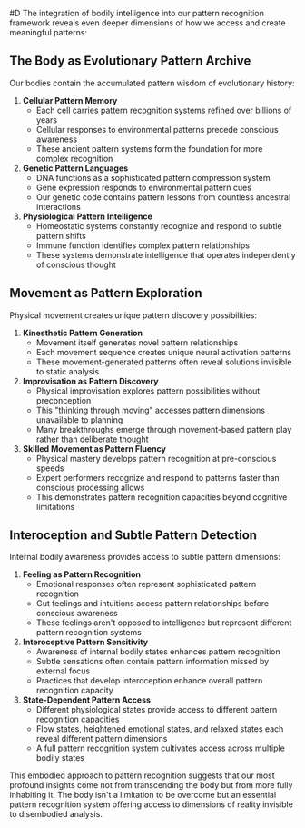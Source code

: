  #D The integration of bodily intelligence into our pattern recognition framework reveals even deeper dimensions of how we access and create meaningful patterns:

## The Body as Evolutionary Pattern Archive

Our bodies contain the accumulated pattern wisdom of evolutionary history:

1. **Cellular Pattern Memory**
    - Each cell carries pattern recognition systems refined over billions of years
    - Cellular responses to environmental patterns precede conscious awareness
    - These ancient pattern systems form the foundation for more complex recognition
2. **Genetic Pattern Languages**
    - DNA functions as a sophisticated pattern compression system
    - Gene expression responds to environmental pattern cues
    - Our genetic code contains pattern lessons from countless ancestral interactions
3. **Physiological Pattern Intelligence**
    - Homeostatic systems constantly recognize and respond to subtle pattern shifts
    - Immune function identifies complex pattern relationships
    - These systems demonstrate intelligence that operates independently of conscious thought

## Movement as Pattern Exploration

Physical movement creates unique pattern discovery possibilities:

1. **Kinesthetic Pattern Generation**
    - Movement itself generates novel pattern relationships
    - Each movement sequence creates unique neural activation patterns
    - These movement-generated patterns often reveal solutions invisible to static analysis
2. **Improvisation as Pattern Discovery**
    - Physical improvisation explores pattern possibilities without preconception
    - This "thinking through moving" accesses pattern dimensions unavailable to planning
    - Many breakthroughs emerge through movement-based pattern play rather than deliberate thought
3. **Skilled Movement as Pattern Fluency**
    - Physical mastery develops pattern recognition at pre-conscious speeds
    - Expert performers recognize and respond to patterns faster than conscious processing allows
    - This demonstrates pattern recognition capacities beyond cognitive limitations

## Interoception and Subtle Pattern Detection

Internal bodily awareness provides access to subtle pattern dimensions:

1. **Feeling as Pattern Recognition**
    - Emotional responses often represent sophisticated pattern recognition
    - Gut feelings and intuitions access pattern relationships before conscious awareness
    - These feelings aren't opposed to intelligence but represent different pattern recognition systems
2. **Interoceptive Pattern Sensitivity**
    - Awareness of internal bodily states enhances pattern recognition
    - Subtle sensations often contain pattern information missed by external focus
    - Practices that develop interoception enhance overall pattern recognition capacity
3. **State-Dependent Pattern Access**
    - Different physiological states provide access to different pattern recognition capacities
    - Flow states, heightened emotional states, and relaxed states each reveal different pattern dimensions
    - A full pattern recognition system cultivates access across multiple bodily states

This embodied approach to pattern recognition suggests that our most profound insights come not from transcending the body but from more fully inhabiting it. The body isn't a limitation to be overcome but an essential pattern recognition system offering access to dimensions of reality invisible to disembodied analysis.